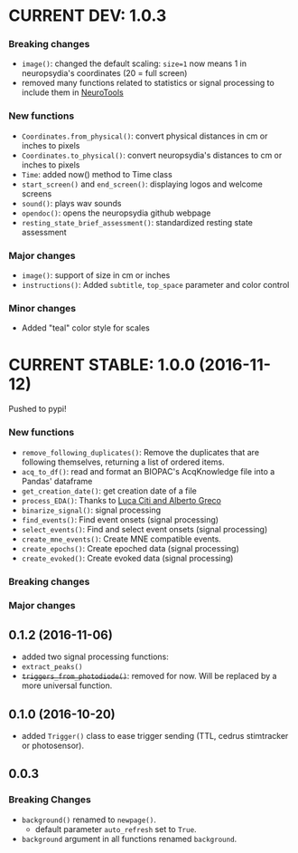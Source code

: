 # CURRENT DEV: 1.0.3

### Breaking changes
- `image()`: changed the default scaling: `size=1` now means 1 in neuropsydia's coordinates (20 = full screen)
- removed many functions related to statistics or signal processing to include them in [NeuroTools](https://github.com/neuropsychology/NeuroTools.py)

### New functions
- `Coordinates.from_physical()`: convert physical distances in cm  or inches to pixels
- `Coordinates.to_physical()`: convert neuropsydia's distances to cm  or inches to pixels
- `Time`: added now() method to Time class
- `start_screen()` and `end_screen()`: displaying logos and welcome screens
- `sound()`: plays wav sounds
- `opendoc()`: opens the neuropsydia github webpage
- `resting_state_brief_assessment()`: standardized resting state assessment

### Major changes
- `image()`: support of size in cm or inches
- `instructions()`: Added `subtitle`, `top_space` parameter and color control

### Minor changes
- Added "teal" color style for scales

# CURRENT STABLE: 1.0.0 (2016-11-12)
Pushed to pypi!
### New functions
- `remove_following_duplicates()`: Remove the duplicates that are following themselves, returning a list of ordered items.
- `acq_to_df()`: read and format an BIOPAC's AcqKnowledge file into a Pandas' dataframe
- `get_creation_date()`: get creation date of a file
- `process_EDA()`: Thanks to [Luca Citi and Alberto Greco](http://ieeexplore.ieee.org/document/7229284/)
- `binarize_signal()`: signal processing
- `find_events()`: Find event onsets (signal processing)
- `select_events()`: Find and select event onsets (signal processing)
- `create_mne_events()`: Create MNE compatible events.
- `create_epochs()`: Create epoched data (signal processing)
- `create_evoked()`: Create evoked data (signal processing)

### Breaking changes
### Major changes


## 0.1.2 (2016-11-06)
- added two signal processing functions:
 - `extract_peaks()`
 - ~~`triggers_from_photodiode()`~~: removed for now. Will be replaced by a more universal function.


## 0.1.0 (2016-10-20)
- added `Trigger()` class to ease trigger sending (TTL, cedrus stimtracker or photosensor).

## 0.0.3
### Breaking Changes
- `background()` renamed to `newpage()`.
	- default parameter `auto_refresh` set to `True`.
- `background` argument in all functions renamed `background`.
